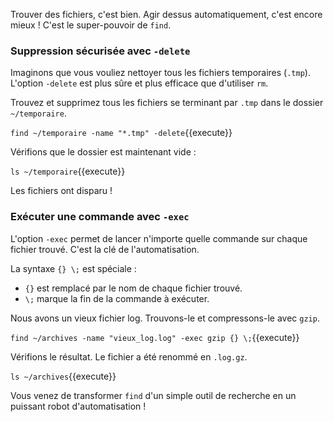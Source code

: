 Trouver des fichiers, c'est bien. Agir dessus automatiquement, c'est encore mieux ! C'est le super-pouvoir de `find`.

### Suppression sécurisée avec `-delete`

Imaginons que vous vouliez nettoyer tous les fichiers temporaires (`.tmp`). L'option `-delete` est plus sûre et plus efficace que d'utiliser `rm`.

Trouvez et supprimez tous les fichiers se terminant par `.tmp` dans le dossier `~/temporaire`.

`find ~/temporaire -name "*.tmp" -delete`{{execute}}

Vérifions que le dossier est maintenant vide :

`ls ~/temporaire`{{execute}}

Les fichiers ont disparu !

### Exécuter une commande avec `-exec`

L'option `-exec` permet de lancer n'importe quelle commande sur chaque fichier trouvé. C'est la clé de l'automatisation.

La syntaxe `{} \;` est spéciale :
-   `{}` est remplacé par le nom de chaque fichier trouvé.
-   `\;` marque la fin de la commande à exécuter.

Nous avons un vieux fichier log. Trouvons-le et compressons-le avec `gzip`.

`find ~/archives -name "vieux_log.log" -exec gzip {} \;`{{execute}}

Vérifions le résultat. Le fichier a été renommé en `.log.gz`.

`ls ~/archives`{{execute}}

Vous venez de transformer `find` d'un simple outil de recherche en un puissant robot d'automatisation !